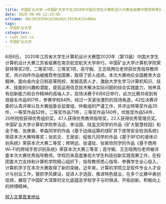 ```yaml
---
title: 中国矿业大学->中国矿大学子在2020年中国大学生计算机设计大赛省级赛中荣获特等奖 | cumt.net.cn
date: 2020-06-09 12:33:05
urlname: d8c3650350cb29be02c1919b422e408a
tags: 
- 中国矿业大学
categories:
- cumt.net.cn
- 中国矿业大学
---
```

6月6日， 2020年江苏省大学生计算机设计大赛暨2020年（第13届）中国大学生计算机设计大赛江苏省级赛在南京航空航天大学举行。中国矿业大学计算机学院荣获特等奖2项，二等奖1项，三等奖1项，高守婉、王志晓两位老师获优秀指导教师奖，共计四件作品被推荐参加国赛，取得了骄人成绩。本次大赛响应全国教育大会精神，面向省内全日制高等院校，发掘高质人才，激励大学生学习计算机知识、技术、技能的兴趣和潜能，提高运用信息技术解决实际问题的综合实践能力，培养具有创新能力和合作精神的高端人才。现场决赛于6月6日举行，此次比赛共收到有效报名作品907件，参赛学校84所。经过一天紧张激烈的现场角逐，42位决赛评委的认真评审以及大赛组委会监督组、仲裁组的严谨工作，共评出特等奖作品35件，一等奖作品52件，二等奖作品71件，三等奖作品140件，优胜奖作品54件，20所院校获得优秀组织奖，47人获得优秀教师指导奖，22人获得优秀管理员奖。中国矿业大学计算机学院李治远、李治国、陆玺文同学的作品《矿大智慧校园》和金于皓、张庚昊、李森同学的作品《基于边缘运算的煤矿井下皮带安全检测系统》荣获本次大赛特等奖；张凯文、王居安、程依凡同学的作品《基于RFID的液体识别系统》荣获本次大赛二等奖；修明远、张谨绘、张紫欣同学的作品《基于商用Wi-Fi的跨域手势识别系统》荣获本次大赛三等奖；高守婉、王志晓两位老师被评委本次大赛优秀指导教师。学校历来高度重视大学生科技创新实践竞赛工作，在校团委大力支持和计算机学院精心组织下，指导教师悉心指导、参赛学生全心投入，计算机学子在本次大赛取得了新的突破。近年来，计算机学院立足软件专业人才设计与创业工作，狠抓学风建设，促进人才选拔，推进特色就业，在多个比赛中勇创佳绩，展现了中国矿大深厚的文化底蕴及学校学子与时俱进、开拓创新、积极向上的拼搏精神。



[转入文章首发地址](http://xwzx.cumt.edu.cn/ab/ac/c523a568236/page.htm)